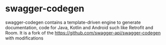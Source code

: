 # swagger-codegen
swagger-codegen contains a template-driven engine to generate documentation, code for Java, Kotlin and Android such like Retrofit and Room. It is a fork of the https://github.com/swagger-api/swagger-codegen with modifications
